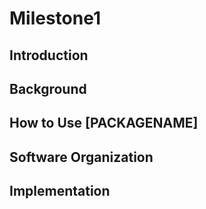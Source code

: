 # Milestone1

## Introduction

## Background

## How to Use [PACKAGENAME]

## Software Organization

## Implementation


